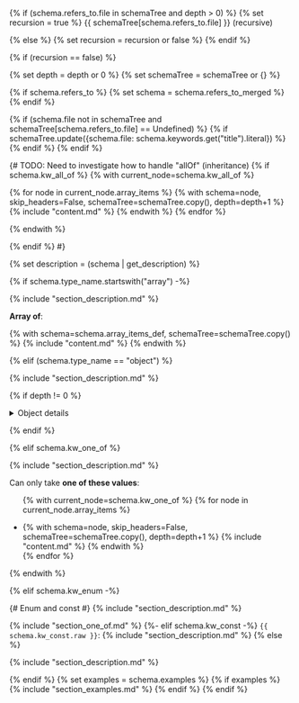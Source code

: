 {% if (schema.refers_to.file in schemaTree and depth > 0) %}
{% set recursion = true %}
{{ schemaTree[schema.refers_to.file] }} (recursive)

{% else %}
{% set recursion = recursion or false %}
{% endif %}

{% if (recursion == false) %}

{% set depth = depth or 0 %}
{% set schemaTree = schemaTree or {} %}

{% if schema.refers_to %}
{% set schema = schema.refers_to_merged %}
{% endif %}

{% if (schema.file not in schemaTree and schemaTree[schema.refers_to.file] == Undefined) %}
{% if schemaTree.update({schema.file: schema.keywords.get("title").literal}) %}
{% endif %}
{% endif %}

{# TODO: Need to investigate how to handle "allOf" (inheritance)
{% if schema.kw_all_of %}
{% with current_node=schema.kw_all_of %}

{% for node in current_node.array_items %}
{% with schema=node, skip_headers=False, schemaTree=schemaTree.copy(), depth=depth+1 %}
{% include "content.md" %}
{% endwith %}
{% endfor %}

{% endwith %}

{% endif %}
#}

{% set description = (schema | get_description) %}

{% if schema.type_name.startswith("array") -%}

{% include "section_description.md" %}

**Array of**:

{% with schema=schema.array_items_def, schemaTree=schemaTree.copy() %}
{% include "content.md" %}
{% endwith %}

{% elif (schema.type_name == "object") %}

{% include "section_description.md" %}

{% if depth != 0 %}
<details>
<summary>Object details</summary>

{% endif %}

<table>

<tr>
    <th> Property </th>
    <th> Type </th>
    <th> Description </th>
</tr>

{% for sub_property in schema.iterate_properties %}
<tr>
<td>
{% if sub_property.is_required_property %}
<b>{{ sub_property.property_name }}</b>
{% else %}
{{ sub_property.property_name }}<br>(<i>optional</i>)
{% endif %}
</td>
<td>
{{ sub_property.type_name }}
</td>
<td>
{% with schema=sub_property, depth=depth+1, schemaTree=schemaTree.copy() %}
{% include "content.md" %}
{% endwith %}
</td>
</tr>

{% endfor %}

</table>

{% if depth != 0 %}

</details>

{% endif %}

{% elif schema.kw_one_of %}

{% include "section_description.md" %}

Can only take **one of these values**:

<ul>

{% with current_node=schema.kw_one_of %}
{% for node in current_node.array_items %}
<li>
{% with schema=node, skip_headers=False, schemaTree=schemaTree.copy(), depth=depth+1 %}
{% include "content.md" %}
{% endwith %}
</li>
{% endfor %}
</ul>
{% endwith %}

{% elif schema.kw_enum -%}

{# Enum and const #}
{% include "section_description.md" %}

{% include "section_one_of.md" %}
{%- elif schema.kw_const -%}
`{{ schema.kw_const.raw }}`: {% include "section_description.md" %}
{% else %}

{% include "section_description.md" %}

{% endif %}
{% set examples = schema.examples %}
{% if examples %}
{% include "section_examples.md" %}
{% endif %}
{% endif %}

